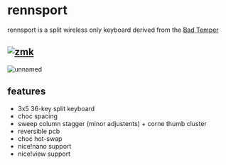 # rennsport

rennsport is a split wireless only keyboard derived from the [Bad Temper]([https://github.com/raeedcho/temper](https://github.com/essFitt/Bad-Temper)) 

## [![zmk](https://img.shields.io/badge/zmk-black?logo=github&logoColor=white)](https://github.com/chase-hunter/zmk) 


![unnamed](https://github.com/chase-hunter/dance/assets/122387925/8a4e8a69-d728-4cf6-967b-67bfff42eb11)


## features

- 3x5 36-key split keyboard
- choc spacing
- sweep column stagger (minor adjustents) + corne thumb cluster
- reversible pcb
- choc hot-swap
- nice!nano support
- nice!view support





